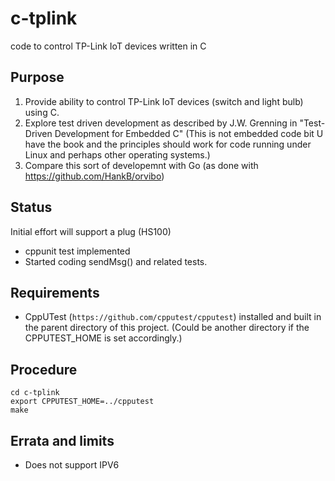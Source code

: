 # c-tplink
code to control TP-Link IoT devices written in C

## Purpose

1) Provide ability to control TP-Link IoT devices (switch and light bulb) using C.
2) Explore test driven development as described by J.W. Grenning in "Test-Driven Development for Embedded C" (This is not embedded code bit U have the book and the principles should work for code running under Linux and perhaps other operating systems.)
3) Compare this sort of developemnt with Go (as done with https://github.com/HankB/orvibo)

## Status

Initial effort will support a plug (HS100)
* cppunit test implemented
* Started coding sendMsg() and related tests.

## Requirements

* CppUTest (`https://github.com/cpputest/cpputest`) installed
  and built in the parent directory of this project. (Could be another
  directory if the CPPUTEST_HOME is set accordingly.)


## Procedure

``` run
cd c-tplink
export CPPUTEST_HOME=../cpputest
make
```

## Errata and limits

* Does not support IPV6